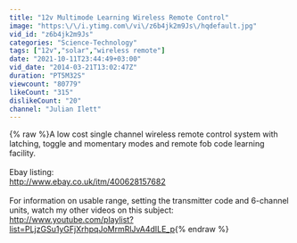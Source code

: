 ```yaml
---
title: "12v Multimode Learning Wireless Remote Control"
image: "https:\/\/i.ytimg.com\/vi\/z6b4jk2m9Js\/hqdefault.jpg"
vid_id: "z6b4jk2m9Js"
categories: "Science-Technology"
tags: ["12v","solar","wireless remote"]
date: "2021-10-11T23:44:49+03:00"
vid_date: "2014-03-21T13:02:47Z"
duration: "PT5M32S"
viewcount: "80779"
likeCount: "315"
dislikeCount: "20"
channel: "Julian Ilett"
---
```

{% raw %}A low cost single channel wireless remote control system with latching, toggle and momentary modes and remote fob code learning facility.<br /><br />Ebay listing:<br /><a rel="nofollow" target="blank" href="http://www.ebay.co.uk/itm/400628157682">http://www.ebay.co.uk/itm/400628157682</a><br /><br />For information on usable range, setting the transmitter code and 6-channel units, watch my other videos on this subject:<br /><a rel="nofollow" target="blank" href="http://www.youtube.com/playlist?list=PLjzGSu1yGFjXrhpqJoMrmRlJvA4dILE_p">http://www.youtube.com/playlist?list=PLjzGSu1yGFjXrhpqJoMrmRlJvA4dILE_p</a>{% endraw %}

